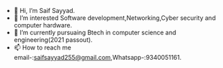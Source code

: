 - 👋 Hi, I’m Saif Sayyad.
- 👀 I’m interested Software development,Networking,Cyber security and computer hardware. 
- 🌱 I’m currently pursuaing Btech in computer science and engineering(2021 passout).
- 📫 How to reach me email-:saifsayyad255@gmail.com,Whatsapp-:9340051161.

<!---
saif7860-syed/saif7860-syed is a ✨ special ✨ repository because its `README.md` (this file) appears on your GitHub profile.
You can click the Preview link to take a look at your changes.
--->
